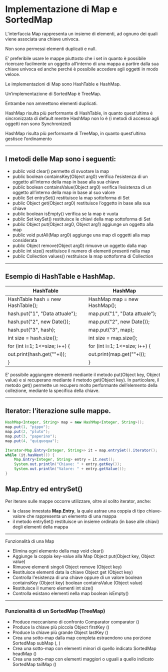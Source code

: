 # Implementazione di Map e SortedMap

L’interfaccia Map rappresenta un insieme di elementi, ad ognuno dei quali viene associata una chiave univoca. 

Non sono permessi elementi duplicati e null.

E’ preferibile usare le mappe piuttosto che i set in quanto è possibile ricercare facilmente un oggetto all’interno di una mappa a partire dalla sua chiave univoca ed anche perché è possibile accedere agli oggetti in modo veloce.

Le implementazioni di Map sono HashTable e HashMap.

Un’implementazione di SortedMap è TreeMap. 

Entrambe non ammettono elementi duplicati.

HashMap risulta più performante di HashTable, in quanto quest’ultima è sincronizzata di default mentre HashMap non lo è 
(i metodi di accesso agli oggetti non sono Synchronized)

HashMap risulta più performante di TreeMap, in quanto quest’ultima gestisce l’ordinamento

---

## I metodi delle Map sono i seguenti:

* public void clear()
permette di svuotare la map
* public boolean containsKey(Object arg0)
verifica l’esistenza di un oggetto all’interno della map in base alla sua chiave
* public boolean containsValue(Object arg0)
verifica l’esistenza di un oggetto all’interno della map in base al suo valore
* public Set entrySet()
restituisce la map sottoforma di Set
* public Object get(Object arg0)
restituisce l’oggetto in base alla sua chiave
* public boolean isEmpty()
verifica se la map è vuota
* public Set keySet()
restituisce le chiavi della map sottoforma di Set
* public Object put(Object arg0, Object arg1)
aggiunge un oggetto alla map
* public void putAll(Map arg0)
aggiunge una map di oggetti alla map considerata
* public Object remove(Object arg0)
rimuove un oggetto dalla map
* public int size()
restituisce il numero di elementi presenti nella map
* public Collection values()
restituisce la map sottoforma di Collection


---

## Esempio di HashTable e HashMap.
HashTable | HashMap
------------ | -------------
HashTable hash = new HashTable();	|	HashMap map = new HashMap();
hash.put("1", "Data attuale");		|	map.put("1", "Data attuale");
hash.put("2", new Date());			|	map.put("2", new Date());
hash.put("3", hash);				|	map.put("3", map);
int size = hash.size();			|	int size = map.size();
for (int i=1; 1<=size; i++) {		|	for (int i=1; 1<=size; i++) {
   out.print(hash.get(""+i));		   |	out.print(map.get(""+i));
}							|	}

E’ possibile aggiungere elementi mediante il metodo put(Object key, Object value) e si recuperano mediante il metodo get(Object key). 
In particolare, il metodo get() permette un recupero molto performante dell’elemento della collezione, mediante la specifica della chiave.

---

## Iterator: l’iterazione sulle mappe.

```java
HashMap<Integer, String> map = new HashMap<Integer, String>();
map.put(1, "pippo");
map.put(2, "pluto");
map.put(3, "paperino");
map.put(4, "quiquoqua");
  
Iterator<Map.Entry<Integer, String>> it = map.entrySet().iterator();
while (it.hasNext()) {
	Map.Entry<Integer, String> entry = it.next();
	System.out.println("Chiave: " + entry.getKey());
	System.out.println("Valore: " + entry.getValue());
}
```

## Map.Entry ed entrySet()
Per iterare sulle mappe occorre utilizzare, oltre al solito iterator, anche:
* la classe innestata __Map.Entry__, la quale astrae una coppia di tipo chiave-valore che rappresenta un elemento di una mappa
* il metodo entrySet() restituisce un insieme ordinato (in base alle chiavi) degli elementi della mappa

---

Funzionalità di una Map
  * Elimina ogni elemento della map
void clear()
  * Aggiunge la coppia key-value alla Map
Object put(Object key, Object value)
  * Rimuove elementi singoli
Object remove (Object key)
  * Restituisce elementi data la chiave
Object get (Object key)
  * Controlla l'esistenza di una chiave oppure di un
valore
boolean containsKey (Object key)
boolean containsValue (Object value)
  * Restituisce il numero elementi
int size()
  * Controlla esistano elementi nella map
boolean isEmpty()

---

### Funzionalità di un SortedMap (TreeMap)
  * Produce meccanismo di confronto
Comparator comparator ()
  * Produce la chiave più piccola
Object firstKey ()
  * Produce la chiave più grande
Object lastKey ()
  * Crea una sotto-map dalla map completa
estraendono una porzione
SortedMap subMap (<from>, <to>)
  * Crea una sotto-map con elementi minori di
quello indicato
SortedMap headMap (<to>)
  * Crea una sotto-map con elementi maggiori o
uguali a quello indicato
SortedMap tailMap (<from>)

